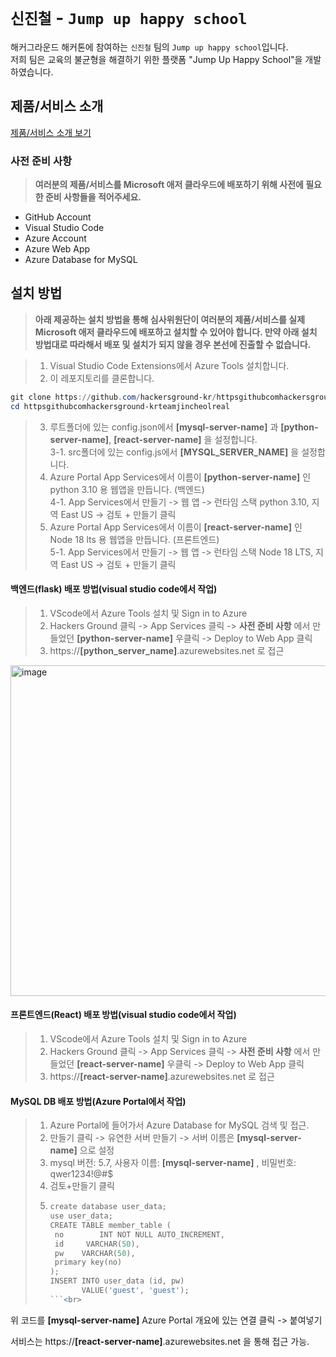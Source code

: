 # `신진철` - `Jump up happy school`

해커그라운드 해커톤에 참여하는 `신진철` 팀의 `Jump up happy school`입니다.<br>저희 팀은 교육의 불균형을 해결하기 위한 플랫폼 "Jump Up Happy School"을 개발하였습니다.

## 제품/서비스 소개

<!-- 아래 링크는 지우지 마세요 -->
[제품/서비스 소개 보기](TOPIC.md)
<!-- 위 링크는 지우지 마세요 -->

### 사전 준비 사항

> **여러분의 제품/서비스를 Microsoft 애저 클라우드에 배포하기 위해 사전에 필요한 준비 사항들을 적어주세요.**<br>
- GitHub Account
- Visual Studio Code
- Azure Account
- Azure Web App
- Azure Database for MySQL
  
## 설치 방법
> **아래 제공하는 설치 방법을 통해 심사위원단이 여러분의 제품/서비스를 실제 Microsoft 애저 클라우드에 배포하고 설치할 수 있어야 합니다. 만약 아래 설치 방법대로 따라해서 배포 및 설치가 되지 않을 경우 본선에 진출할 수 없습니다.**<br>

> 1. Visual Studio Code Extensions에서 Azure Tools 설치합니다.<br>
> 2. 이 레포지토리를 클론합니다.
```ps1
git clone https://github.com/hackersground-kr/httpsgithubcomhackersground-krteamjincheolreal
cd httpsgithubcomhackersground-krteamjincheolreal
```
> 3. 루트폴더에 있는 config.json에서 **[mysql-server-name]** 과 **[python-server-name]**, **[react-server-name]** 을 설정합니다.<br>
> 3-1. src폴더에 있는 config.js에서 **[MYSQL_SERVER_NAME]** 을 설정합니다.<br>
> 4. Azure Portal App Services에서 이름이 **[python-server-name]** 인 python 3.10 용 웹앱을 만듭니다. (백엔드)<br>
> 4-1. App Services에서 만들기 -> 웹 앱 -> 런타임 스택 python 3.10, 지역 East US -> 검토 + 만들기 클릭
> 5. Azure Portal App Services에서 이름이 **[react-server-name]** 인 Node 18 lts 용 웹앱을 만듭니다. (프론트엔드)<br>
> 5-1. App Services에서 만들기 -> 웹 앱 -> 런타임 스택 Node 18 LTS, 지역 East US -> 검토 + 만들기 클릭

#### 백엔드(flask) 배포 방법(visual studio code에서 작업)<br>
> 1. VScode에서 Azure Tools 설치 및 Sign in to Azure<br>
> 2. Hackers Ground 클릭 -> App Services 클릭 -> **사전 준비 사항** 에서 만들었던 **[python-server-name]** 우클릭 -> Deploy to Web App 클릭<br>
> 3. https://**[python_server_name]**.azurewebsites.net 로 접근<br>
<img width="529" alt="image" src="https://github.com/hackersground-kr/httpsgithubcomhackersground-krteamjincheolreal/assets/49835246/946788a8-862c-4c9e-855c-3de11e1f2420">


#### 프론트엔드(React) 배포 방법(visual studio code에서 작업)<br>
> 1. VScode에서 Azure Tools 설치 및 Sign in to Azure<br>
> 2. Hackers Ground 클릭 -> App Services 클릭 -> **사전 준비 사항** 에서 만들었던 **[react-server-name]** 우클릭 -> Deploy to Web App 클릭<br>
> 3. https://**[react-server-name]**.azurewebsites.net 로 접근<br>

#### MySQL DB 배포 방법(Azure Portal에서 작업)<br>
> 1. Azure Portal에 들어가서 Azure Database for MySQL 검색 및 접근.<br>
> 2. 만들기 클릭 -> 유연한 서버 만들기 -> 서버 이름은 **[mysql-server-name]** 으로 설정<br>
> 3. mysql 버전: 5.7, 사용자 이름: **[mysql-server-name]** , 비밀번호: qwer1234!@#$ <br>
> 4. 검토+만들기 클릭<br>
> 5. ```ps1
>    create database user_data;
>    use user_data;
>    CREATE TABLE member_table (
>     no        INT NOT NULL AUTO_INCREMENT,
>     id     VARCHAR(50),
>     pw    VARCHAR(50),
>     primary key(no)
>    );
>    INSERT INTO user_data (id, pw)
>	   	    VALUE('guest', 'guest');
>    ```<br>
    
위 코드를 **[mysql-server-name]** Azure Portal 개요에 있는 연결 클릭 -> 붙여넣기

서비스는 https://**[react-server-name]**.azurewebsites.net 을 통해 접근 가능.<br>

